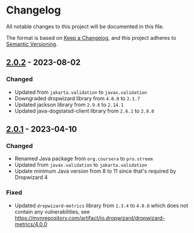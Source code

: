 # Changelog

All notable changes to this project will be documented in this file.

The format is based on [Keep a Changelog](https://keepachangelog.com/en/1.0.0/), and this project adheres to [Semantic Versioning](https://semver.org/spec/v2.0.0.html).

## [2.0.2] - 2023-08-02

[2.0.2]: https://github.com/streem/metrics-datadog/compare/v2.0.1...v2.0.2

### Changed

* Updated from `jakarta.validation` to `javax.validation`
* Downgraded dropwizard library from `4.0.0` to `2.1.7`
* Updated jackson library from `2.9.6` to `2.14.1`
* Updated java-dogstatsd-client library from `2.6.1` to `2.9.0`


## [2.0.1] - 2023-04-10

[2.0.1]: https://github.com/streem/metrics-datadog/compare/1.1.13...v2.0.1

### Changed

* Renamed Java package from `org.coursera` to `pro.streem`
* Updated from `javax.validation` to `jakarta.validation`
* Update minimum Java version from 8 to 11 since that's required by Dropwizard 4

### Fixed

* Updated `dropwizard-metrics` library from `1.3.4` to `4.0.0` which does not contain any vulnerabilities, see https://mvnrepository.com/artifact/io.dropwizard/dropwizard-metrics/4.0.0

